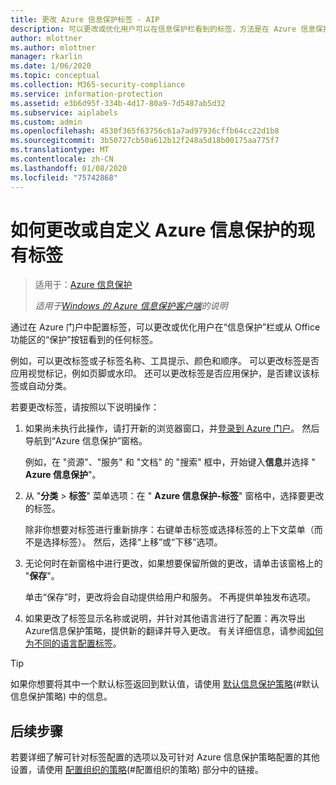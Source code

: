 ```yaml
---
title: 更改 Azure 信息保护标签 - AIP
description: 可以更改或优化用户可以在信息保护栏看到的标签，方法是在 Azure 信息保护策略中对其进行配置。
author: mlottner
ms.author: mlottner
manager: rkarlin
ms.date: 1/06/2020
ms.topic: conceptual
ms.collection: M365-security-compliance
ms.service: information-protection
ms.assetid: e3b6d95f-334b-4d17-80a9-7d5487ab5d32
ms.subservice: aiplabels
ms.custom: admin
ms.openlocfilehash: 4530f365f63756c61a7ad97936cffb64cc22d1b8
ms.sourcegitcommit: 3b50727cb50a612b12f248a5d18b00175aa775f7
ms.translationtype: MT
ms.contentlocale: zh-CN
ms.lasthandoff: 01/08/2020
ms.locfileid: "75742868"
---
```

# <a name="how-to-change-or-customize-an-existing-label-for-azure-information-protection"></a>如何更改或自定义 Azure 信息保护的现有标签

>适用于：[Azure 信息保护](https://azure.microsoft.com/pricing/details/information-protection)
>
> *适用于[Windows 的 Azure 信息保护客户端](faqs.md#whats-the-difference-between-the-azure-information-protection-client-and-the-azure-information-protection-unified-labeling-client)的说明*


通过在 Azure 门户中配置标签，可以更改或优化用户在“信息保护”栏或从 Office 功能区的“保护”按钮看到的任何标签。

例如，可以更改标签或子标签名称、工具提示、颜色和顺序。 可以更改标签是否应用视觉标记，例如页脚或水印。 还可以更改标签是否应用保护，是否建议该标签或自动分类。

若要更改标签，请按照以下说明操作：

1. 如果尚未执行此操作，请打开新的浏览器窗口，并[登录到 Azure 门户](configure-policy.md#signing-in-to-the-azure-portal)。 然后导航到“Azure 信息保护”窗格。 
    
    例如，在 "资源"、"服务" 和 "文档" 的 "搜索" 框中，开始键入**信息**并选择 " **Azure 信息保护**"。

2. 从 "**分类** > **标签**" 菜单选项：在 " **Azure 信息保护-标签**" 窗格中，选择要更改的标签。

    除非你想要对标签进行重新排序：右键单击标签或选择标签的上下文菜单（而不是选择标签）。 然后，选择“上移”或“下移”选项。

3. 无论何时在新窗格中进行更改，如果想要保留所做的更改，请单击该窗格上的 "**保存**"。
    
    单击“保存”时，更改将会自动提供给用户和服务。 不再提供单独发布选项。

4. 如果更改了标签显示名称或说明，并针对其他语言进行了配置：再次导出 Azure信息保护策略，提供新的翻译并导入更改。 有关详细信息，请参阅[如何为不同的语言配置标签](configure-policy-languages.md)。

> [!TIP]
>如果你想要将其中一个默认标签返回到默认值，请使用 [默认信息保护策略](configure-policy-default.md)(#默认信息保护策略) 中的信息。

## <a name="next-steps"></a>后续步骤

若要详细了解可针对标签配置的选项以及可针对 Azure 信息保护策略配置的其他设置，请使用 [配置组织的策略](configure-policy.md#configuring-your-organizations-policy)(#配置组织的策略) 部分中的链接。



